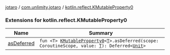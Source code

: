 [jotaro](../../index.md) / [com.unlimity.jotaro](../index.md) / [kotlin.reflect.KMutableProperty0](./index.md)

### Extensions for kotlin.reflect.KMutableProperty0

| Name | Summary |
|---|---|
| [asDeferred](as-deferred.md) | `fun <T> `[`KMutableProperty0`](https://kotlinlang.org/api/latest/jvm/stdlib/kotlin.reflect/-k-mutable-property0/index.html)`<`[`T`](as-deferred.md#T)`>.asDeferred(scope: CoroutineScope, value: `[`T`](as-deferred.md#T)`): Deferred<`[`Unit`](https://kotlinlang.org/api/latest/jvm/stdlib/kotlin/-unit/index.html)`>` |
